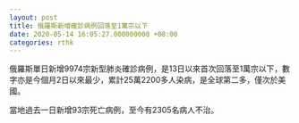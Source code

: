 ```yaml
---
layout: post
title: 俄羅斯新增確診病例回落至1萬宗以下
date: 2020-05-14 16:05:27.000000000 +08:00
categories: rthk
---
```


俄羅斯單日新增9974宗新型肺炎確診病例，是13日以來首次回落至1萬宗以下，數字亦是今個月2日以來最少，累計25萬2200多人染病，是全球第二多，僅次於美國。

當地過去一日新增93宗死亡病例，至今有2305名病人不治。
